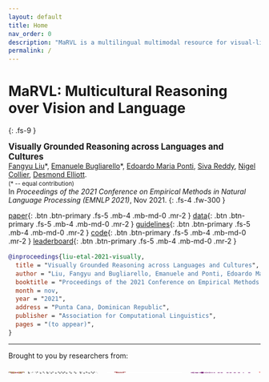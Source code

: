 ```yaml
---
layout: default
title: Home
nav_order: 0
description: "MaRVL is a multilingual multimodal resource for visual-linguistic reasoning."
permalink: /
---
```


# **MaRVL**: **M**ulticultur**a**l **R**easoning over **V**ision and **L**anguage 
{: .fs-9 }


<big>**Visually Grounded Reasoning across Languages and Cultures**</big><br>
[Fangyu Liu](http://fangyuliu.me/about.html)\*, [Emanuele Bugliarello](https://e-bug.github.io)\*, [Edoardo Maria Ponti](https://ducdauge.github.io), [Siva Reddy](https://sivareddy.in), [Nigel Collier](https://sites.google.com/site/nhcollier/), [Desmond Elliott](https://elliottd.github.io). <br>
<small>(\* -- equal contribution)</small> <br>
In *Proceedings of the 2021 Conference on Empirical Methods in Natural Language Processing (EMNLP 2021)*, Nov 2021.
{: .fs-4 .fw-300 }

[paper](https://arxiv.org/pdf/2109.13238){: .btn .btn-primary .fs-5 .mb-4 .mb-md-0 .mr-2 } 
[data](/download){: .btn .btn-primary .fs-5 .mb-4 .mb-md-0 .mr-2 } 
[guidelines](https://github.com/marvl-challenge/marvl-guidelines){: .btn .btn-primary .fs-5 .mb-4 .mb-md-0 .mr-2 } 
[code](https://github.com/marvl-challenge/marvl-code){: .btn .btn-primary .fs-5 .mb-4 .mb-md-0 .mr-2 } 
[leaderboard](https://paperswithcode.com/dataset/marvl){: .btn .btn-primary .fs-5 .mb-4 .mb-md-0 .mr-2 } 

```bibtex
@inproceedings{liu-etal-2021-visually,
  title = "Visually Grounded Reasoning across Languages and Cultures",
  author = "Liu, Fangyu and Bugliarello, Emanuele and Ponti, Edoardo Maria and Reddy, Siva and Collier, Nigel and Elliott, Desmond",
  booktitle = "Proceedings of the 2021 Conference on Empirical Methods in Natural Language Processing (EMNLP)",
  month = nov,
  year = "2021",
  address = "Punta Cana, Dominican Republic",
  publisher = "Association for Computational Linguistics",
  pages = "(to appear)",
}
```

---

Brought to you by researchers from:<br>
<pre>
<img src="/media/logos/university-of-cambridge-logo.png" height="3" width="180">  <img src="/media/logos/copenhagen.png" height="3" width="150">  <img src="/media/logos/mila-purple.png" height="3" width="120">  <img src="/media/logos/mcgill-logo.png" height="3" width="130">
</pre>
